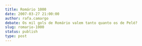 ```yaml
---
title: Romário 1000
date: 2007-03-27 21:00:00
author: rafa.camargo
debate: Os mil gols de Romário valem tanto quanto os de Pelé?
slug: romario-1000
status: publish 
type: post
---
```




